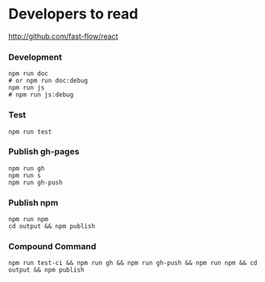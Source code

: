 # Developers to read

http://github.com/fast-flow/react

### Development

```shell
npm run doc
# or npm run doc:debug
npm run js
# npm run js:debug
```

### Test

```shell
npm run test
```

### Publish gh-pages
```shell
npm run gh
npm run s
npm run gh-push
```

### Publish npm

```shell
npm run npm
cd output && npm publish
```

### Compound Command

```shell
npm run test-ci && npm run gh && npm run gh-push && npm run npm && cd output && npm publish
```
